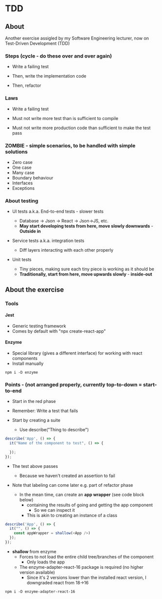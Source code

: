 # TDD

## About

Another exercise assigled by my Software Engineering lecturer, now on Test-Driven Development (TDD)

### Steps (cycle - do these over and over again)

- Write a failing test

- Then, write the implementation code

- Then, refactor

### Laws

- Write a failing test 

- Must not write more test than is sufficient to compile

- Must not write more production code than sufficient to make the test pass

### ZOMBIE - simple scenarios, to be handled with simple solutions

- Zero case
- One case
- Many case
- Boundary behaviour
- Interfaces
- Exceptions

### About testing

- UI tests a.k.a. End-to-end tests - slower tests
  - Database -> Json -> React -> Json->JS, etc.
  - **May start developing tests from here, move slowly downwards** - __Outside in__

- Service tests a.k.a. integration tests
  - Diff layers interacting with each other properly 

- Unit tests
  - Tiny pieces, making sure each tiny piece is working as it should be
  - **Traditionally, start from here, move upwards slowly** - __inside-out__


## About the exercise

### Tools

#### Jest
- Generic testing framework
- Comes by default with "npx create-react-app"

#### Enzyme
- Special library (gives a different interface) for working with react components
- Install manually

```
npm i -D enzyme
```

### Points - (not arranged properly, currently top-to-down = start-to-end

- Start in the red phase

- Remember: Write a test that fails
 - Start by creating a suite
   - Use describe("Thing to describe")

```javascript
describe('App', () => {
  it("Name of the component to test", () => {
    
  });
});
```

- The test above passes
  - Because we haven't created an assertion to fail

- Note that labeling can come later e.g. part of refactor phase
  - In the mean time, can create an **app wrapper** (see code block below)
    - containing the results of going and getting the app component
      - So we can inspect it
    - This is akin to creating an instance of a class

```javascript
describe('App', () => {
  it("", () => {
    const appWrapper = shallow(<App />)
  });
});
```

- **shallow** from enzyme
  - Forces to not load the entire child tree/branches of the component
    - Only loads the app
  - The enzyme-adapter-react-16 package is required (no higher version available)
    - Since it's 2 versions lower than the installed react version, I downgraded react from 18->16


```
npm i -D enzyme-adapter-react-16
```
